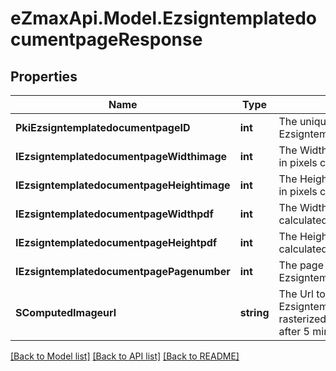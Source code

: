 
# eZmaxApi.Model.EzsigntemplatedocumentpageResponse

## Properties

Name | Type | Description | Notes
------------ | ------------- | ------------- | -------------
**PkiEzsigntemplatedocumentpageID** | **int** | The unique ID of the Ezsigntemplatedocumentpage | 
**IEzsigntemplatedocumentpageWidthimage** | **int** | The Width of the page&#39;s image in pixels calculated at 100 DPI | 
**IEzsigntemplatedocumentpageHeightimage** | **int** | The Height of the page&#39;s image in pixels calculated at 100 DPI | 
**IEzsigntemplatedocumentpageWidthpdf** | **int** | The Width of the page in points calculated at 72 DPI | 
**IEzsigntemplatedocumentpageHeightpdf** | **int** | The Height of the page in points calculated at 72 DPI | 
**IEzsigntemplatedocumentpagePagenumber** | **int** | The page number in the Ezsigntemplatedocument | 
**SComputedImageurl** | **string** | The Url to the Ezsigntemplatedocumentpage&#39;s rasterized image.  Url will expire after 5 minutes. | 

[[Back to Model list]](../README.md#documentation-for-models)
[[Back to API list]](../README.md#documentation-for-api-endpoints)
[[Back to README]](../README.md)

